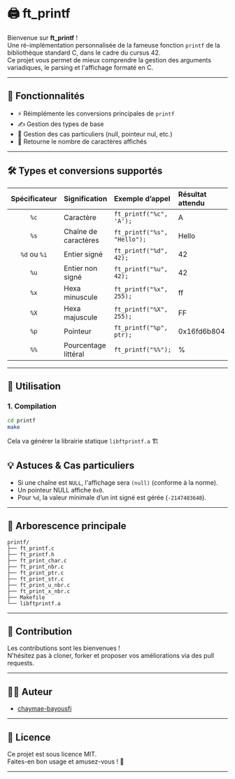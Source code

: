 # 🖨️ ft_printf

Bienvenue sur **ft_printf** !  
Une ré-implémentation personnalisée de la fameuse fonction `printf` de la bibliothèque standard C, dans le cadre du cursus 42.  
Ce projet vous permet de mieux comprendre la gestion des arguments variadiques, le parsing et l'affichage formaté en C.  

---

## 🚀 Fonctionnalités

- ⚡ Réimplémente les conversions principales de `printf`
- ✍️ Gestion des types de base
- 🛑 Gestion des cas particuliers (null, pointeur nul, etc.)
- 🎯 Retourne le nombre de caractères affichés

---

## 🛠️ Types et conversions supportés

| Spécificateur | Signification              | Exemple d’appel                  | Résultat attendu      |
|:-------------:|:--------------------------|:---------------------------------|:----------------------|
| `%c`          | Caractère                 | `ft_printf("%c", 'A');`          | A                    |
| `%s`          | Chaîne de caractères      | `ft_printf("%s", "Hello");`      | Hello                |
| `%d` ou `%i`  | Entier signé              | `ft_printf("%d", 42);`           | 42                   |
| `%u`          | Entier non signé          | `ft_printf("%u", 42);`           | 42                   |
| `%x`          | Hexa minuscule            | `ft_printf("%x", 255);`          | ff                   |
| `%X`          | Hexa majuscule            | `ft_printf("%X", 255);`          | FF                   |
| `%p`          | Pointeur                  | `ft_printf("%p", ptr);`          | 0x16fd6b804          |
| `%%`          | Pourcentage littéral      | `ft_printf("%%");`               | %                    |

---

## 🧩 Utilisation

### 1. Compilation

```bash
cd printf
make
```
Cela va générer la librairie statique `libftprintf.a` 🏗️


## 💡 Astuces & Cas particuliers

- Si une chaîne est `NULL`, l'affichage sera `(null)` (conforme à la norme).
- Un pointeur NULL affiche `0x0`.
- Pour `%d`, la valeur minimale d’un int signé est gérée (`-2147483648`).

---

## 📂 Arborescence principale

```
printf/
├── ft_printf.c
├── ft_printf.h
├── ft_print_char.c
├── ft_print_nbr.c
├── ft_print_ptr.c
├── ft_print_str.c
├── ft_print_u_nbr.c
├── ft_print_x_nbr.c
├── Makefile
└── libftprintf.a
```

---

## 🤝 Contribution

Les contributions sont les bienvenues !  
N'hésitez pas à cloner, forker et proposer vos améliorations via des pull requests.  

---

## 🧑‍💻 Auteur

- [chaymae-bayousfi](https://github.com/chaymae-bayousfi)  

---

## 📜 Licence

Ce projet est sous licence MIT.  
Faites-en bon usage et amusez-vous ! 🚀

---
